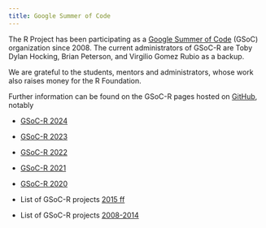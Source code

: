 ```yaml
---
title: Google Summer of Code
---
```


The R Project has been participating as a [Google Summer of
Code](https://summerofcode.withgoogle.com/organizations/4947241283354624/)
(GSoC) organization since 2008. The current administrators of GSoC-R
are Toby Dylan Hocking, Brian Peterson, and Virgilio Gomez Rubio as a
backup.

We are grateful to the students, mentors and administrators, whose work
also raises money for the R Foundation.

Further information can be found on the GSoC-R pages hosted on
[GitHub](https://github.com/rstats-gsoc/), notably

* [GSoC-R 2024](https://github.com/rstats-gsoc/gsoc2024/wiki)
* [GSoC-R 2023](https://github.com/rstats-gsoc/gsoc2023/wiki)
* [GSoC-R 2022](https://github.com/rstats-gsoc/gsoc2022/wiki)
* [GSoC-R 2021](https://github.com/rstats-gsoc/gsoc2021/wiki)
* [GSoC-R 2020](https://github.com/rstats-gsoc/gsoc2020/wiki)

* List of GSoC-R projects [2015 ff](https://github.com/rstats-gsoc/)

* List of GSoC-R projects [2008-2014](https://github.com/hwborchers/gsoc-r/blob/master/README.md)


